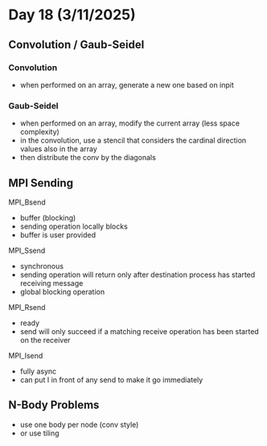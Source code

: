 # Day 18 (3/11/2025)

## Convolution / Gaub-Seidel

### Convolution

- when performed on an array, generate a new one based on inpit

### Gaub-Seidel

- when performed on an array, modify the current array (less space complexity)
- in the convolution, use a stencil that considers the cardinal direction values also in the array
- then distribute the conv by the diagonals

## MPI Sending

MPI_Bsend

- buffer (blocking)
- sending operation locally blocks
- buffer is user provided

MPI_Ssend

- synchronous
- sending operation will return only after destination process has started receiving message
- global blocking operation

MPI_Rsend

- ready
- send will only succeed if a matching receive operation has been started on the receiver

MPI_Isend

- fully async
- can put I in front of any send to make it go immediately

## N-Body Problems

- use one body per node (conv style)
- or use tiling
